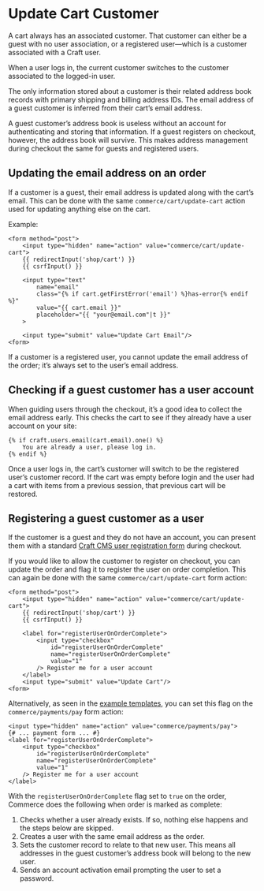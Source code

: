 # Update Cart Customer

A cart always has an associated customer. That customer can either be a guest with no user association, or a registered user—which is a customer associated with a Craft user.

When a user logs in, the current customer switches to the customer associated to the logged-in user.

The only information stored about a customer is their related address book records with primary shipping and billing address IDs. The email address of a guest customer is inferred from their cart’s email address.

A guest customer’s address book is useless without an account for authenticating and storing that information. If a guest registers on checkout, however, the address book will survive. This makes address management during checkout the same for guests and registered users.

## Updating the email address on an order

If a customer is a guest, their email address is updated along with the cart’s email. This can be done with the same `commerce/cart/update-cart` action used for updating anything else on the cart.

Example:

```twig
<form method="post">
    <input type="hidden" name="action" value="commerce/cart/update-cart">
    {{ redirectInput('shop/cart') }}
    {{ csrfInput() }}

    <input type="text"
        name="email"
        class="{% if cart.getFirstError('email') %}has-error{% endif %}"
        value="{{ cart.email }}"
        placeholder="{{ "your@email.com"|t }}"
    >

    <input type="submit" value="Update Cart Email"/>
<form>
```

If a customer is a registered user, you cannot update the email address of the order; it’s always set to the user’s email address.

## Checking if a guest customer has a user account

When guiding users through the checkout, it’s a good idea to collect the email address early. This checks the cart to see if they already have a user account on your site:

```twig
{% if craft.users.email(cart.email).one() %}
    You are already a user, please log in.
{% endif %}
```

Once a user logs in, the cart’s customer will switch to be the registered user’s customer record. If the cart was empty before login and the user had a cart with items from a previous session, that previous cart will be restored.

## Registering a guest customer as a user

If the customer is a guest and they do not have an account, you can present them with a standard [Craft CMS user registration
form](https://docs.craftcms.com/v3/dev/examples/user-registration-form.html) during checkout.

If you would like to allow the customer to register on checkout, you can update the order and flag it to register the user on
order completion. This can again be done with the same `commerce/cart/update-cart` form action:

```twig
<form method="post">
    <input type="hidden" name="action" value="commerce/cart/update-cart">
    {{ redirectInput('shop/cart') }}
    {{ csrfInput() }}

    <label for="registerUserOnOrderComplete">
        <input type="checkbox"
            id="registerUserOnOrderComplete"
            name="registerUserOnOrderComplete"
            value="1"
        /> Register me for a user account
    </label>
    <input type="submit" value="Update Cart"/>
<form>
```

Alternatively, as seen in the [example templates](example-templates.md), you can set this flag on the `commerce/payments/pay` form action:

```twig
<input type="hidden" name="action" value="commerce/payments/pay">
{# ... payment form ... #}
<label for="registerUserOnOrderComplete">
    <input type="checkbox"
        id="registerUserOnOrderComplete"
        name="registerUserOnOrderComplete"
        value="1"
    /> Register me for a user account
</label>
```

With the `registerUserOnOrderComplete` flag set to `true` on the order, Commerce does the following when order is marked as complete:

1. Checks whether a user already exists. If so, nothing else happens and the steps below are skipped.
2. Creates a user with the same email address as the order.
3. Sets the customer record to relate to that new user. This means all addresses in the guest customer’s address book will belong to the new user.
4. Sends an account activation email prompting the user to set a password.
